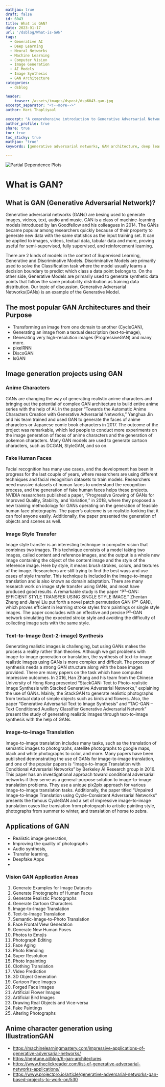 ```yaml
---
mathjax: true
draft: false
id: 6043
title: What is GAN? 
date: 2023-01-17
url: '/dsblog/What-is-GAN'
tags: 
  - Generative AI
  - Deep Learning
  - Neural Networks
  - Machine Learning
  - Computer Vision
  - Image Generation
  - AI Models
  - Image Synthesis
  - GAN Architecture
categories:
  - dsblog

header:
    teaser: /assets/images/dspost/dsp6043-gan.jpg
excerpt_separator: "<!--more-->"   
author: Hari Thapliyaal   
 
excerpt: "A comprehensive introduction to Generative Adversarial Networks (GANs), exploring their architecture, applications in image generation and synthesis, and various implementation techniques. Learn about the revolutionary impact of GANs in creating realistic images and advancing the field of artificial intelligence."
author_profile: true   
share: true   
toc: true   
toc_sticky: true 
mathjax: "true"
keywords: [generative adversarial networks, GAN architecture, deep learning models, image synthesis, neural networks, image generation, adversarial training, machine learning algorithms, AI image processing]

---
```


![Partial Dependence Plots](/assets/images/dspost/dsp6043-gan.jpg)

# What is GAN?

## What is GAN (Generative Adversarial Network)?
Generative adversarial networks (GANs) are besing used to generate images, videos, text, audio and music. GAN is a class of machine-learning models introduced by Ian Goodfellow and his colleagues in 2014. The GANs became popular among researchers quickly because of their property to generate new data with the same statistics as the input training set. It can be applied to images, videos, textual data, tabular data and more, proving useful for semi-supervised, fully supervised, and reinforcement learning. 

There are 2 kinds of models in the context of Supervised Learning, Generative and Discriminative Models. Discriminative Models are primarily used to solve the Classification task where the model usually learns a decision boundary to predict which class a data point belongs to. On the other side, Generative Models are primarily used to generate synthetic data points that follow the same probability distribution as training data distribution. Our topic of discussion, Generative Adversarial Networks(GANs) is an example of the Generative Model.

## The most popular GAN Architectures and their Purpose
- Transforming an image from one domain to another (CycleGAN),
- Generating an image from a textual description (text-to-image),
- Generating very high-resolution images (ProgressiveGAN) and many more.
- pixelRNN
- DiscoGAN
- lsGAN

## Image generation projects using GAN

### Anime Characters 
GANs are changing the way of generating realistic anime characters and bringing out the potential of complex GAN architecture to build entire anime series with the help of AI. In the paper “Towards the Automatic Anime Characters Creation with Generative Adversarial Networks,” Yanghua Jin and his team trained and used GAN to generate the faces of anime characters or Japanese comic book characters in 2017. The outcome of the project was remarkable, which led people to conduct more experiments on the image generation of faces of anime characters and the generation of pokemon characters. Many GAN models are used to generate cartoon characters, such as DCGAN, StyleGAN, and so on.

### Fake Human Faces
Facial recognition has many use cases, and the development has been in progress for the last couple of years, where researchers are using different techniques and facial recognition datasets to train models. Researchers need massive datasets of human faces to understand the recognition process, and the generation of fake human faces helps these projects. NVIDIA researchers published a paper, “Progressive Growing of GANs for Improved Quality, Stability, and Variation,” in 2018, where they proposed a new training methodology for GANs operating on the generation of feasible human face photographs. The paper’s outcome is so realistic-looking that it can fool anyone easily. Additionally, the paper presented the generation of objects and scenes as well.

### Image Style Transfer
Image style transfer is an interesting technique in computer vision that combines two images. This technique consists of a model taking two images, called content and reference images, and the output is a whole new image containing the object of the content image and the style of the reference image. Here by style, it means brush strokes, colors, and textures of the image. Researchers are still trying to find the best ways and use cases of style transfer. This technique is included in the image-to-image translation and is also known as domain adaptation. There are many research work on image style transfer using GANs, and most have produced good results. A remarkable study is the paper “P²-GAN: EFFICIENT STYLE TRANSFER USING SINGLE STYLE IMAGE.” Zhentan Zheng and Jianyi Liu put forth a novel patch permutation GAN (P²-GAN), which proves efficient in learning stroke styles from paintings or single style images. The paper concludes with an effective and precise P²-GAN network simulating the expected stroke style and avoiding the difficulty of collecting image sets with the same style. 

### Text-to-Image (text-2-image) Synthesis
Generating realistic images is challenging, but using GANs makes the process a reality rather than theories. Although we got problems with image-to-image generation or translation, the synthesis of text-to-image realistic images using GANs is more complex and difficult. The process of synthesis needs a strong GAN structure along with the base images provided. There are many papers on the task which have computed impressive outcomes. In 2016, Han Zhang and his team from the Chinese University of Hong Kong presented “StackGAN: Text to Photo-realistic Image Synthesis with Stacked Generative Adversarial Networks,” explaining the use of GANs. Mainly, the StackGAN to generate realistic photographs from textual data of simple objects such as birds and flowers. Also, the paper “Generative Adversarial Text to Image Synthesis” and “TAC-GAN – Text Conditioned Auxiliary Classifier Generative Adversarial Network” present the study of generating realistic images through text-to-image synthesis with the help of GANs.

### Image-to-Image Translation
Image-to-image translation includes many tasks, such as the translation of semantic images to photographs, satellite photographs to google maps, black and white photographs to color, and more. Many papers have been published demonstrating the use of GANs for image-to-image translation, and one of the popular papers is “Image-to-Image Translation with Conditional Adversarial Networks” by Berkeley AI Research group in 2016. This paper has an investigational approach toward conditional adversarial networks if they serve as a general-purpose solution to image-to-image translation problems. They use a unique pix2pix approach for various image-to-image translation tasks. Additionally, the paper titled “Unpaired Image-to-Image Translation using Cycle-Consistent Adversarial Networks” presents the famous CycleGAN and a set of impressive image-to-image translation cases like translation from photograph to artistic painting style, photographs from summer to winter, and translation of horse to zebra. 


## Applications of GAN 
- Realistic image generation, 
- Improving the quality of photographs
- Audio synthesis, 
- Transfer learning, 
- Deepfake Apps
- 
### Vision GAN Application Areas
1. Generate Examples for Image Datasets
1. Generate Photographs of Human Faces
1. Generate Realistic Photographs
1. Generate Cartoon Characters
1. Image-to-Image Translation
1. Text-to-Image Translation
1. Semantic-Image-to-Photo Translation
1. Face Frontal View Generation
1. Generate New Human Poses
1. Photos to Emojis
1. Photograph Editing
1. Face Aging
1. Photo Blending
1. Super Resolution
1. Photo Inpainting
1. Clothing Translation
1. Video Prediction
1. 3D Object Generation
1. Cartoon Face Images
1. Forged Face Images
1. Artificial Flower Images 
1. Artificial Bird Images
1. Drawing Real Objects and Vice-versa
1. Fake Paintings
1. Altering Photographs 

## Anime character generation using IllustrationGAN
- https://machinelearningmastery.com/impressive-applications-of-generative-adversarial-networks/
- https://neptune.ai/blog/6-gan-architectures
- https://www.theclickreader.com/list-of-generative-adversarial-networks-applications/
- https://www.projectpro.io/article/generative-adversarial-networks-gan-based-projects-to-work-on/530
